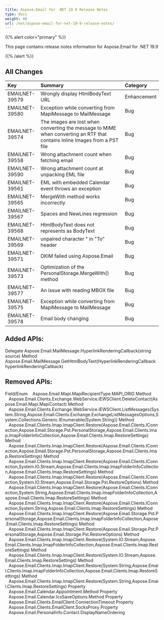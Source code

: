 ```yaml
---
title: Aspose.Email for .NET 19.9 Release Notes
type: docs
weight: 40
url: /net/aspose-email-for-net-19-9-release-notes/
---
```


{{% alert color="primary" %}} 

This page contains release notes information for Aspose.Email for .NET 19.9

{{% /alert %}} 
## **All Changes**


|**Key**|**Summary**|**Category**|
| :- | :- | :- |
|EMAILNET-39579|Wrongly display HtmlBodyText URL|Enhancement|
|EMAILNET-39580|Exception while converting from MapiMessage to MailMessage|Bug|
|EMAILNET-39574|The images are lost when converting the message to MIME when converting an RTF that contains inline Images from a PST file|Bug|
|EMAILNET-39558|Wrong attachment count when fetching email|Bug|
|EMAILNET-39590|Wrong attachment count at unpacking EML file|Bug|
|EMAILNET-39561|EML with embedded Calendar event throws an exception|Bug|
|EMAILNET-39565|MergeWith method works incorrectly|Bug|
|EMAILNET-39567|Spaces and NewLines regression|Bug|
|EMAILNET-39568|HtmlBodyText does not represents as BodyText|Bug|
|EMAILNET-39569|unpaired character " in "To" header|Bug|
|EMAILNET-39571|DKIM failed using Aspose.Email|Bug|
|EMAILNET-39573|Optimization of the PersonalStorage.MergeWith() method|Bug|
|EMAILNET-39577|An issue with reading MBOX file|Bug|
|EMAILNET-39575|Exception while converting from MapiMessage to MailMessage|Bug|
|EMAILNET-39578|Email body changing|Bug|

## **Added APIs:**
Delegate Aspose.Email.MailMessage.HyperlinkRenderingCallback(string source)
Method Aspose.Email.MailMessage.GetHtmlBodyText(HyperlinkRenderingCallback hyperlinkRenderingCallback)
## **Removed APIs:**
Field/Enum    Aspose.Email.Mapi.MapiRecipientType.MAPI_ORIG
Method    Aspose.Email.Clients.Exchange.WebService.IEWSClient.DeleteContact(Aspose.Email.Mapi.MapiContact)
Method    Aspose.Email.Clients.Exchange.WebService.IEWSClient.ListMessages(System.String,Aspose.Email.Clients.Exchange.ExchangeListMessagesOptions,System.Collections.Generic.IEnumerable{System.String})
Method    Aspose.Email.Clients.Imap.ImapClient.Restore(Aspose.Email.Clients.IConnection,Aspose.Email.Storage.Pst.PersonalStorage,Aspose.Email.Clients.Imap.ImapFolderInfoCollection,Aspose.Email.Clients.Imap.RestoreSettings)
Method    Aspose.Email.Clients.Imap.ImapClient.Restore(Aspose.Email.Clients.IConnection,Aspose.Email.Storage.Pst.PersonalStorage,Aspose.Email.Clients.Imap.RestoreSettings)
Method    Aspose.Email.Clients.Imap.ImapClient.Restore(Aspose.Email.Clients.IConnection,System.IO.Stream,Aspose.Email.Clients.Imap.ImapFolderInfoCollection,Aspose.Email.Clients.Imap.RestoreSettings)
Method    Aspose.Email.Clients.Imap.ImapClient.Restore(Aspose.Email.Clients.IConnection,System.IO.Stream,Aspose.Email.Storage.Pst.RestoreOptions)
Method    Aspose.Email.Clients.Imap.ImapClient.Restore(Aspose.Email.Clients.IConnection,System.String,Aspose.Email.Clients.Imap.ImapFolderInfoCollection,Aspose.Email.Clients.Imap.RestoreSettings)
Method    Aspose.Email.Clients.Imap.ImapClient.Restore(Aspose.Email.Clients.IConnection,System.String,Aspose.Email.Clients.Imap.RestoreSettings)
Method    Aspose.Email.Clients.Imap.ImapClient.Restore(Aspose.Email.Storage.Pst.PersonalStorage,Aspose.Email.Clients.Imap.ImapFolderInfoCollection,Aspose.Email.Clients.Imap.RestoreSettings)
Method    Aspose.Email.Clients.Imap.ImapClient.Restore(Aspose.Email.Storage.Pst.PersonalStorage,Aspose.Email.Storage.Pst.RestoreOptions)
Method    Aspose.Email.Clients.Imap.ImapClient.Restore(System.IO.Stream,Aspose.Email.Clients.Imap.ImapFolderInfoCollection,Aspose.Email.Clients.Imap.RestoreSettings)
Method    Aspose.Email.Clients.Imap.ImapClient.Restore(System.IO.Stream,Aspose.Email.Clients.Imap.RestoreSettings)
Method    Aspose.Email.Clients.Imap.ImapClient.Restore(System.String,Aspose.Email.Clients.Imap.ImapFolderInfoCollection,Aspose.Email.Clients.Imap.RestoreSettings)
Method    Aspose.Email.Clients.Imap.ImapClient.Restore(System.String,Aspose.Email.Clients.Imap.RestoreSettings)
Property    Aspose.Email.Calendar.Appointment.Method
Property    Aspose.Email.Calendar.IcsSaveOptions.Method
Property    Aspose.Email.Clients.EmailClient.ConnectionTimeout
Property    Aspose.Email.Clients.EmailClient.SocksProxy
Property    Aspose.Email.PersonalInfo.Contact.DisplayNameOrdering
